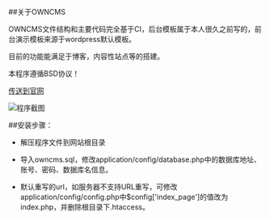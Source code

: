 ##关于OWNCMS

OWNCMS文件结构和主要代码完全基于CI，后台模板属于本人很久之前写的，前台演示模板来源于wordpress默认模板。

目前的功能能满足于博客，内容性站点等的搭建。

本程序遵循BSD协议！

[传送到官网](http://owncms.linauror.com/)

![程序截图](http://www.linauror.com/wp-content/uploads/2013/04/20130424111232-1024x655.jpg)

##安装步骤：

* 解压程序文件到网站根目录

* 导入owncms.sql，修改application/config/database.php中的数据库地址、账号、密码、数据库名信息。

* 默认重写的url，如服务器不支持URL重写，可修改application/config/config.php中$config['index_page']的值改为index.php，并删除根目录下.htaccess。